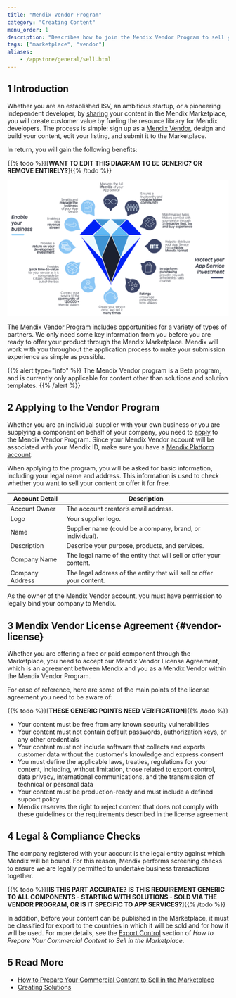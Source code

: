 ```yaml
---
title: "Mendix Vendor Program"
category: "Creating Content"
menu_order: 1
description: "Describes how to join the Mendix Vendor Program to sell your content in the Mendix Marketplace."
tags: ["marketplace", "vendor"]
aliases:
    - /appstore/general/sell.html
---
```


## 1 Introduction

Whether you are an established ISV, an ambitious startup, or a pioneering independent developer, by [sharing](/appstore/general/share-app-store-content) your content in the Mendix Marketplace, you will create customer value by fueling the resource library for Mendix developers. The process is simple: sign up as a [Mendix Vendor](https://www.mendix.com/marketplace-vendor-program/), design and build your content, edit your listing, and submit it to the Marketplace.

In return, you will gain the following benefits:

{{% todo %}}[**WANT TO EDIT THIS DIAGRAM TO BE GENERIC? OR REMOVE ENTIRELY?**]{{% /todo %}}

![](attachments/as-prepare/benefits.png)

The [Mendix Vendor Program](https://www.mendix.com/marketplace-vendor-program/) includes opportunities for a variety of types of partners. We only need some key information from you before you are ready to offer your product through the Mendix Marketplace. Mendix will work with you throughout the application process to make your submission experience as simple as possible.

{{% alert type="info" %}}
The Mendix Vendor program is a Beta program, and is currently only applicable for content other than solutions and solution templates.
{{% /alert %}}

## 2 Applying to the Vendor Program

Whether you are an individual supplier with your own business or you are supplying a component on behalf of your company, you need to [apply](https://www.mendix.com/marketplace-vendor-program/#contactForm) to the Mendix Vendor Program. Since your Mendix Vendor account will be associated with your Mendix ID, make sure you have a [Mendix Platform account](https://signup.mendix.com/). 

When applying to the program, you will be asked for basic information, including your legal name and address. This information is used to check whether you want to sell your content or offer it for free.

| Account Detail | Description |
| --- | --- |
| Account Owner | The account creator’s email address. |
| Logo | Your supplier logo. |
| Name | Supplier name (could be a company, brand, or individual). |
| Description | Describe your purpose, products, and services. |
| Company Name | The legal name of the entity that will sell or offer your content. |
| Company Address | The legal address of the entity that will sell or offer your content. |

As the owner of the Mendix Vendor account, you must have permission to legally bind your company to Mendix.

## 3 Mendix Vendor License Agreement {#vendor-license}

Whether you are offering a free or paid component through the Marketplace, you need to accept our Mendix Vendor License Agreement, which is an agreement between Mendix and you as a Mendix Vendor within the Mendix Vendor Program.

For ease of reference, here are some of the main points of the license agreement you need to be aware of:

{{% todo %}}[**THESE GENERIC POINTS NEED VERIFICATION**]{{% /todo %}}

* Your content must be free from any known security vulnerabilities
* Your content must not contain default passwords, authorization keys, or any other credentials
* Your content must not include software that collects and exports customer data without the customer's knowledge and express consent
* You must define the applicable laws, treaties, regulations for your content, including, without limitation, those related to export control, data privacy, international communications, and the transmission of technical or personal data
* Your content must be production-ready and must include a defined support policy
* Mendix reserves the right to reject content that does not comply with these guidelines or the requirements described in the license agreement

## 4 Legal & Compliance Checks

The company registered with your account is the legal entity against which Mendix will be bound. For this reason, Mendix performs screening checks to ensure we are legally permitted to undertake business transactions together.

{{% todo %}}[**IS THIS PART ACCURATE? IS THIS REQUIREMENT GENERIC TO ALL COMPONENTS - STARTING WITH SOLUTIONS - SOLD VIA THE VENDOR PROGRAM, OR IS IT SPECIFIC TO APP SERVICES?**]{{% /todo %}}

In addition, before your content can be published in the Marketplace, it must be classified for export to the countries in which it will be sold and for how it will be used. For more details, see the [Export Control](as-prepare#export-control) section of *How to Prepare Your Commercial Content to Sell in the Marketplace*.

## 5 Read More

* [How to Prepare Your Commercial Content to Sell in the Marketplace](as-prepare)
* [Creating Solutions](sol-solutions-guide)
